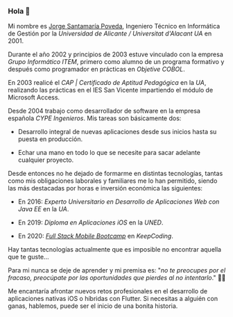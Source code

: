 ### Hola 👋

Mi nombre es [Jorge Santamaría Poveda](https://es.linkedin.com/in/jsantamariap), Ingeniero Técnico en Informática de Gestión por la *Universidad de Alicante / Universitat d'Alacant UA* en 2001.

Durante el año 2002 y principios de 2003 estuve vinculado con la empresa *Grupo Informático ITEM*, primero como alumno de un programa formativo y después como programador en prácticas en *Objetive COBOL*.

En 2003 realicé el *CAP | Certificado de Aptitud Pedagógica* en la *UA*, realizando las prácticas en el IES San Vicente impartiendo el módulo de Microsoft Access.

Desde 2004 trabajo como desarrollador de software en la empresa española *CYPE Ingenieros*. Mis tareas son básicamente dos:

- Desarrollo integral de nuevas aplicaciones desde sus inicios hasta su puesta en producción.

- Echar una mano en todo lo que se necesite para sacar adelante cualquier proyecto.


Desde entonces no he dejado de formarme en distintas tecnologías, tantas como mis obligaciones laborales y familiares me lo han permitido, siendo las más destacadas por horas e inversión económica las siguientes:

- En 2016: *Experto Universitario en Desarrollo de Aplicaciones Web con Java EE* en la *UA*.

- En 2019: *Diploma en Aplicaciones iOS* en la *UNED*.

- En 2020: [*Full Stack Mobile Bootcamp*](https://keepcoding.io/nuestros-bootcamps/full-stack-mobile-bootcamp/) en *KeepCoding*.

Hay tantas tecnologías actualmente que es imposible no encontrar aquella que te guste...

Para mi nunca se deje de aprender y mi premisa es: "*no te preocupes por el fracaso, preocúpate por las oportunidades que pierdes al no intentarlo*." 💪🏼

Me encantaría afrontar nuevos retos profesionales en el desarrollo de aplicaciones nativas iOS o híbridas con Flutter. Si necesitas a alguién con ganas, hablemos, puede ser el inicio de una bonita historia.




